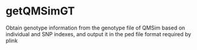 # getQMSimGT
Obtain genotype information from the genotype file of QMSim based on individual and SNP indexes, and output it in the ped file format required by plink
